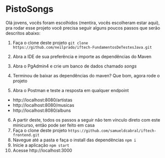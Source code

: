 # PistoSongs

Olá jovens, vocês foram escolhidos (mentira, vocês escolheram estar aqui), pra rodar esse projeto você precisa seguir 
alguns poucos passos que serão descritos abaixo:

1. Faça o clone deste projeto 
```git clone https://github.com/neilprado/iftech-FundamentosDeTestesJava.git```

2. Abra a IDE de sua preferência e importe as dependências do Maven

3. Abra o PgAdmin4 e crie um banco de dados chamado *songs*

4. Terminou de baixar as dependências do maven? Que bom, agora rode o projeto

5. Abra o Postman e teste a resposta em qualquer endpoint
* http://localhost:8080/artistas
* http://localhost:8080/musicas
* http://localhost:8080/albuns

6. A partir deste, todos os passos a seguir não tem vínculo direto com este minicurso, então pode ser feito em casa
7. Faça o clone deste projeto ```https://github.com/samueldcabral/iftech-frontend.git```
8. Navegue até a pasta e faça o install das dependências ```npm i```
9. Inicie a aplicação ```npm start``` 
10. Acesse http://localhost:3000
